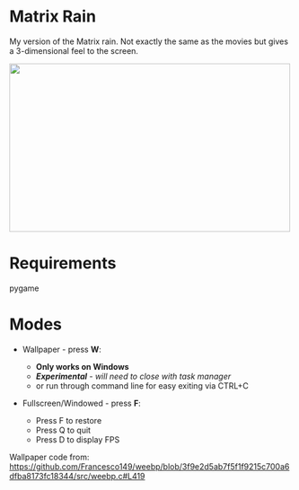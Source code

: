 # Matrix Rain
My version of the Matrix rain. 
Not exactly the same as the movies but gives a 3-dimensional feel to the screen. 

<img src="https://user-images.githubusercontent.com/38061493/161663364-e426b20b-8d65-4262-af99-498488a373a3.png" width="500" height="300">

# Requirements
pygame

# Modes
- Wallpaper - press **W**:
  * **Only works on Windows**
  * ***Experimental** - will need to close with task manager*
  * or run through command line for easy exiting via CTRL+C


- Fullscreen/Windowed - press **F**:
  * Press F to restore
  * Press Q to quit
  * Press D to display FPS
  
Wallpaper code from: https://github.com/Francesco149/weebp/blob/3f9e2d5ab7f5f1f9215c700a6dfba8173fc18344/src/weebp.c#L419